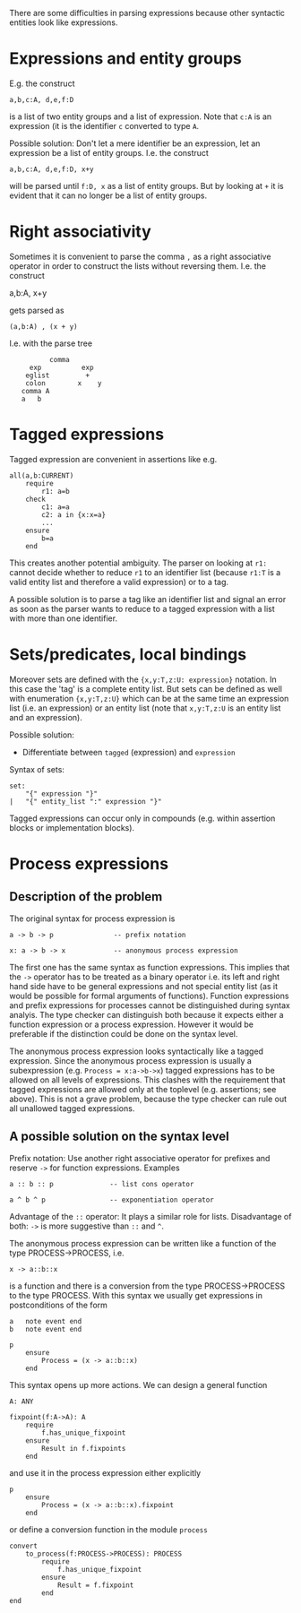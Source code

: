 There are some difficulties in parsing expressions because other syntactic
entities look like expressions.


# Expressions and entity groups

E.g. the construct

    a,b,c:A, d,e,f:D

is a list of two entity groups and a list of expression. Note that `c:A` is an
expression (it is the identifier `c` converted to type `A`.

Possible solution: Don't let a mere identifier be an expression, let an
expression be a list of entity groups. I.e. the construct

    a,b,c:A, d,e,f:D, x+y

will be parsed until `f:D, x` as a list of entity groups. But by looking at
`+` it is evident that it can no longer be a list of entity groups.


# Right associativity

Sometimes it is convenient to parse the comma `,` as a right associative
operator in order to construct the lists without reversing them. I.e. the
construct

   a,b:A, x+y

gets parsed as

    (a,b:A) , (x + y)

I.e. with the parse tree

              comma
         exp          exp
        eglist         +
        colon        x    y
       comma A
       a   b



# Tagged expressions

Tagged expression are convenient in assertions like e.g.

    all(a,b:CURRENT)
        require
            r1: a=b
        check
            c1: a=a
            c2: a in {x:x=a}
            ...
        ensure
            b=a
        end

This creates another potential ambiguity. The parser on looking at `r1:`
cannot decide whether to reduce `r1` to an identifier list (because `r1:T` is
a valid entity list and therefore a valid expression) or to a tag.

A possible solution is to parse a tag like an identifier list and signal an
error as soon as the parser wants to reduce to a tagged expression with a list
with more than one identifier.


# Sets/predicates, local bindings

Moreover sets are defined with the `{x,y:T,z:U: expression}` notation. In this
case the 'tag' is a complete entity list. But sets can be defined as well with
enumeration `{x,y:T,z:U}` which can be at the same time an expression list
(i.e. an expression) or an entity list (note that `x,y:T,z:U` is an entity
list and an expression).

Possible solution:

* Differentiate between `tagged` (expression) and `expression`

Syntax of sets:

    set:
        "{" expression "}"
    |   "{" entity_list ":" expression "}" 

Tagged expressions can occur only in compounds (e.g. within assertion blocks
or implementation blocks).


# Process expressions

## Description of the problem

The original syntax for process expression is

    a -> b -> p               -- prefix notation

    x: a -> b -> x            -- anonymous process expression

The first one has the same syntax as function expressions. This implies that
the `->` operator has to be treated as a binary operator i.e. its left and
right hand side have to be general expressions and not special entity list (as
it would be possible for formal arguments of functions). Function expressions
and prefix expressions for processes cannot be distinguished during syntax
analyis. The type checker can distinguish both because it expects either a
function expression or a process expression. However it would be preferable if
the distinction could be done on the syntax level.

The anonymous process expression looks syntactically like a tagged
expression. Since the anonymous process expression is usually a subexpression
(e.g. `Process = x:a->b->x`) tagged expressions has to be allowed on all
levels of expressions. This clashes with the requirement that tagged
expressions are allowed only at the toplevel (e.g. assertions; see
above). This is not a grave problem, because the type checker can rule out all
unallowed tagged expressions.



## A possible solution on the syntax level

Prefix notation: Use another right associative operator for prefixes and
reserve `->` for function expressions. Examples

    a :: b :: p              -- list cons operator

    a ^ b ^ p                -- exponentiation operator


Advantage of the `::` operator: It plays a similar role for
lists. Disadvantage of both: `->` is more suggestive than `::` and `^`.

The anonymous process expression can be written like a function of the type
PROCESS->PROCESS, i.e.

    x -> a::b::x

is a function and there is a conversion from the type PROCESS->PROCESS to the
type PROCESS. With this syntax we usually get expressions in postconditions of
the form

    a   note event end
    b   note event end

    p
        ensure
            Process = (x -> a::b::x)
        end

This syntax opens up more actions. We can design a general function

    A: ANY

    fixpoint(f:A->A): A
        require
            f.has_unique_fixpoint
        ensure
            Result in f.fixpoints
        end

and use it in the process expression either explicitly

    p
        ensure
            Process = (x -> a::b::x).fixpoint
        end

or define a conversion function in the module `process`

    convert
        to_process(f:PROCESS->PROCESS): PROCESS
            require
                f.has_unique_fixpoint
            ensure
                Result = f.fixpoint
            end
    end


<!---
Local Variables:
mode: outline
coding: iso-latin-1
outline-regexp: "#+"
End:
-->
